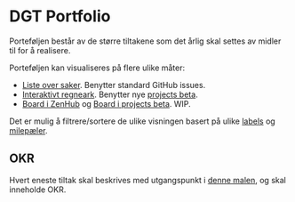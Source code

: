 # DGT Portfolio

Porteføljen består av de større tiltakene som det årlig skal settes av midler til for å realisere.

Porteføljen kan visualiseres på flere ulike måter:

- [Liste over saker](https://github.com/Altinn/dig-portfolio/issues). Benytter standard GitHub issues. 
- [Interaktivt regneark](https://github.com/orgs/Altinn/projects/2/). Benytter nye [projects beta](https://docs.github.com/en/issues/trying-out-the-new-projects-experience/about-projects).
- [Board i ZenHub](https://github.com/Altinn/dig-portfolio/edit/main/README.md#workspaces/altinn-portfolio-61239183bb074b001072979b/board?repos=373241463) og [Board i projects beta](https://github.com/orgs/Altinn/projects/2/views/5). WIP.

Det er mulig å filtrere/sortere de ulike visningen basert på ulike [labels](https://github.com/Altinn/dig-portfolio/labels) og [milepæler](https://github.com/Altinn/dig-portfolio/milestones?direction=asc&sort=due_date&state=open).

## OKR
Hvert eneste tiltak skal beskrives med utgangspunkt i [denne malen](https://github.com/Altinn/dig-portfolio/issues/new/choose), og skal inneholde OKR.
